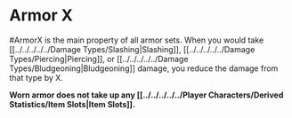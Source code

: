# Armor X
#ArmorX is the main property of all armor sets.
	When you would take [[../../../../../Damage Types/Slashing|Slashing]], [[../../../../../Damage Types/Piercing|Piercing]], or [[../../../../../Damage Types/Bludgeoning|Bludgeoning]] damage, you reduce the damage from that type by X. 

**Worn armor does not take up any [[../../../../../Player Characters/Derived Statistics/Item Slots|Item Slots]].**